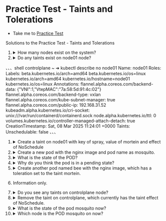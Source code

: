 # Practice Test - Taints and Tolerations
  - Take me to [Practice Test](https://kodekloud.com/topic/practice-test-taints-and-tolerations/)

Solutions to the Practice Test - Taints and Tolerations

1.  <details>
    <summary>How many nodes exist on the system?</summary>

    ```
    $ kubectl get nodes
    ```

    Count the nodes

    </details>

1.  <details>
    <summary>Do any taints exist on node01 node?</summary>

    ```
    $ kubectl describe node node01
    ```

    Find the `Taints` property in the output.
    </details>
、、、shell
controlplane ~ ➜  kubectl describe no node01
Name:               node01
Roles:              <none>
Labels:             beta.kubernetes.io/arch=amd64
                    beta.kubernetes.io/os=linux
                    kubernetes.io/arch=amd64
                    kubernetes.io/hostname=node01
                    kubernetes.io/os=linux
Annotations:        flannel.alpha.coreos.com/backend-data: {"VNI":1,"VtepMAC":"7a:58:5d:91:4c:02"}
                    flannel.alpha.coreos.com/backend-type: vxlan
                    flannel.alpha.coreos.com/kube-subnet-manager: true
                    flannel.alpha.coreos.com/public-ip: 192.168.31.52
                    kubeadm.alpha.kubernetes.io/cri-socket: unix:///var/run/containerd/containerd.sock
                    node.alpha.kubernetes.io/ttl: 0
                    volumes.kubernetes.io/controller-managed-attach-detach: true
CreationTimestamp:  Sat, 08 Mar 2025 11:24:01 +0000
Taints:             <none>
Unschedulable:      false
、、、
1.  <details>
    <summary>Create a taint on node01 with key of spray, value of mortein and effect of NoSchedule</summary>

    ```
    kubectl taint nodes node01 spray=mortein:NoSchedule
    ```
    </details>

1.  <details>
    <summary>Create a new pod with the nginx image and pod name as mosquito.</summary>

    ```
    kubectl run mosquito --image nginx
    ```
    </details>

1.  <details>
    <summary>What is the state of the POD?</summary>

    ```
    kubectl get pods
    ```

    Check the `STATUS` column
    </details>

1.  <details>
    <summary>Why do you think the pod is in a pending state?</summary>

    Mosqitoes don't like mortein!

    So the answer is that the pod cannot tolerate the taint on the node.

    </details>

1.  <details>
    <summary>Create another pod named bee with the nginx image, which has a toleration set to the taint mortein.</summary>

    Allegedly bees are immune to mortein!

    1.  Create a YAML skeleton for the pod imperatively

        ```
        kubectl run bee --image nginx --dry-run=client -o yaml > bee.yaml
        ```
    1.  Edit the file to add the toleration
        ```
        vi bee.yaml
        ```
    1. Add the toleration. This goes at the same indentation level as `containers` as it is a POD setting.
        ```yaml
          tolerations:
          - key: spray
            value: mortein
            effect: NoSchedule
            operator: Equal
        ```
    1. Save and exit, then create pod
        ```
        kubectl create -f bee.yaml
        ```
    </details>

1. Information only.

1.  <details>
    <summary>Do you see any taints on controlplane node?</summary>

    ```
    kubectl describe node controlplane
    ```

    Examine the `Taints` property.
    </details>

1.  <details>
    <summary>Remove the taint on controlplane, which currently has the taint effect of NoSchedule.</summary>

    ```
    kubectl taint nodes controlplane node-role.kubernetes.io/control-plane:NoSchedule-
    ```
    </details>

1.  <details>
    <summary>What is the state of the pod mosquito now?</summary>

    ```
    $ kubectl get pods
    ```
    </details>

1.  <details>
    <summary>Which node is the POD mosquito on now?</summary>

    ```
    $ kubectl get pods -o wide
    ```

    This also explains why the `mosquito` pod colud schedule anywhere. It also could not tolerate `controlplane` taints, which we have now removed.
    </details>


